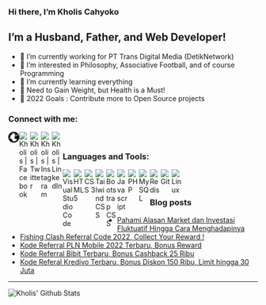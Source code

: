 ### Hi there, I’m Kholis Cahyoko

## I’m a Husband, Father, and Web Developer!
- :briefcase: I’m currently working for PT Trans Digital Media (DetikNetwork)
- 👀 I’m interested in Philosophy, Associative Football, and of course Programming
- 🌱 I’m currently learning everything
- :muscle: Need to Gain Weight, but Health is a Must!
- :dart: 2022 Goals : Contribute more to Open Source projects

### Connect with me:
[<img align="left" alt="Kholis' Website" width="22px" src="https://raw.githubusercontent.com/iconic/open-iconic/master/svg/globe.svg" />][website]
[<img align="left" alt="Kholis | Facebook" width="22px" src="https://cdn.jsdelivr.net/npm/simple-icons@v3/icons/facebook.svg" />][facebook]
[<img align="left" alt="Kholis | Twitter" width="22px" src="https://cdn.jsdelivr.net/npm/simple-icons@v3/icons/twitter.svg" />][twitter]
[<img align="left" alt="Kholis | Instagram" width="22px" src="https://cdn.jsdelivr.net/npm/simple-icons@v3/icons/instagram.svg" />][instagram]
[<img align="left" alt="Kholis | LinkedIn" width="22px" src="https://cdn.jsdelivr.net/npm/simple-icons@v3/icons/linkedin.svg" />][linkedin]

<br />

### Languages and Tools:
[<img align="left" alt="Visual Studio Code" width="22px" src="https://cdn.jsdelivr.net/npm/simple-icons@v3/icons/visualstudiocode.svg" />][default]
[<img align="left" alt="HTML 5" width="22px" src="https://cdn.jsdelivr.net/npm/simple-icons@v3/icons/html5.svg" />][default]
[<img align="left" alt="CSS 3" width="22px" src="https://cdn.jsdelivr.net/npm/simple-icons@v3/icons/css3.svg" />][default]
[<img align="left" alt="Tailwind CSS" width="22px" src="https://cdn.jsdelivr.net/npm/simple-icons@v3/icons/tailwindcss.svg" />][default]
[<img align="left" alt="Bootstrap CSS" width="22px" src="https://cdn.jsdelivr.net/npm/simple-icons@v3/icons/bootstrap.svg" />][default]
[<img align="left" alt="Javascript" width="22px" src="https://cdn.jsdelivr.net/npm/simple-icons@v3/icons/javascript.svg" />][default]
[<img align="left" alt="PHP" width="22px" src="https://cdn.jsdelivr.net/npm/simple-icons@v3/icons/php.svg" />][default]
[<img align="left" alt="MySQL" width="22px" src="https://cdn.jsdelivr.net/npm/simple-icons@v3/icons/mysql.svg" />][default]
[<img align="left" alt="Redis" width="22px" src="https://cdn.jsdelivr.net/npm/simple-icons@v3/icons/redis.svg" />][default]
[<img align="left" alt="Git" width="22px" src="https://cdn.jsdelivr.net/npm/simple-icons@v3/icons/git.svg" />][default]
[<img align="left" alt="Linux" width="22px" src="https://cdn.jsdelivr.net/npm/simple-icons@v3/icons/linux.svg" />][default]

<br />
<br />

### Blog posts
<!-- BLOG-POST-LIST:START -->
- [Pahami Alasan Market dan Investasi Fluktuatif Hingga Cara Menghadapinya](https://kholiscahyoko.my.id/pahami-alasan-market-dan-investasi-fluktuatif-hingga-cara-menghadapinya/)
- [Fishing Clash Referral Code 2022, Collect Your Reward !](https://kholiscahyoko.my.id/fishing-clash-referral-code/)
- [Kode Referral PLN Mobile 2022 Terbaru, Bonus Reward](https://kholiscahyoko.my.id/kode-referral-pln-mobile/)
- [Kode Referral Bibit Terbaru, Bonus Cashback 25 Ribu](https://kholiscahyoko.my.id/kode-referral-bibit/)
- [Kode Referal Kredivo Terbaru, Bonus Diskon 150 Ribu, Limit hingga 30 Juta](https://kholiscahyoko.my.id/kode-referal-kredivo/)
<!-- BLOG-POST-LIST:END -->

---

<img align="left" alt="Kholis' Github Stats" src="https://github-readme-stats.vercel.app/api?username=kholiscahyoko&show_icons=true&hide_border=true" />

[website]: https://kholiscahyoko.my.id
[facebook]: https://www.facebook.com/vikingcurvasud
[twitter]: https://www.twitter.com/chaobianconerri
[instagram]: https://www.instagram.com/kholis.cahyoko
[linkedin]: https://www.linkedin.com/in/kholis-cahyoko-2455541a0
[default]: #

<!---
kholiscahyoko/kholiscahyoko is a ✨ special ✨ repository because its `README.md` (this file) appears on your GitHub profile.
You can click the Preview link to take a look at your changes.
--->
